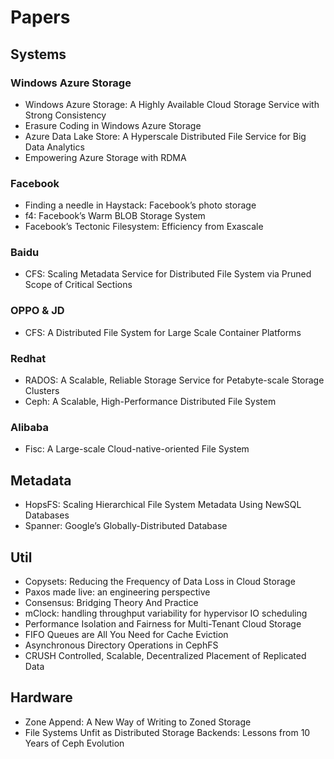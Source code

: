# Papers

## Systems

### Windows Azure Storage

* Windows Azure Storage: A Highly Available Cloud Storage Service with Strong Consistency
* Erasure Coding in Windows Azure Storage
* Azure Data Lake Store: A Hyperscale Distributed File Service for Big Data Analytics
* Empowering Azure Storage with RDMA

### Facebook

* Finding a needle in Haystack: Facebook’s photo storage
* f4: Facebook’s Warm BLOB Storage System
* Facebook’s Tectonic Filesystem: Efficiency from Exascale

### Baidu

* CFS: Scaling Metadata Service for Distributed File System via Pruned Scope of Critical Sections

### OPPO & JD

* CFS: A Distributed File System for Large Scale Container Platforms

### Redhat

* RADOS: A Scalable, Reliable Storage Service for Petabyte-scale Storage Clusters
* Ceph: A Scalable, High-Performance Distributed File System

### Alibaba

* Fisc: A Large-scale Cloud-native-oriented File System

## Metadata

* HopsFS: Scaling Hierarchical File System Metadata Using NewSQL Databases
* Spanner: Google’s Globally-Distributed Database

## Util

* Copysets: Reducing the Frequency of Data Loss in Cloud Storage
* Paxos made live: an engineering perspective
* Consensus: Bridging Theory And Practice
* mClock: handling throughput variability for hypervisor IO scheduling
* Performance Isolation and Fairness for Multi-Tenant Cloud Storage
* FIFO Queues are All You Need for Cache Eviction
* Asynchronous Directory Operations in CephFS
* CRUSH Controlled, Scalable, Decentralized Placement of Replicated Data

## Hardware

* Zone Append: A New Way of Writing to Zoned Storage
* File Systems Unfit as Distributed Storage Backends: Lessons from 10 Years of Ceph Evolution